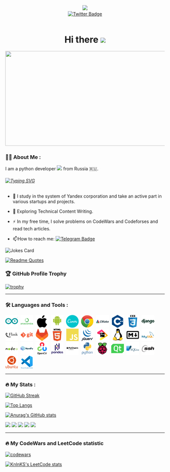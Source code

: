 <div id="header" align="center">
  <img src="https://media.giphy.com/media/M9gbBd9nbDrOTu1Mqx/giphy.gif" width="100"/>
</div>
    <div id="badges" align="center">
    <a href="https://www.codewars.com/users/LeVisT">
        <img src="https://img.shields.io/badge/CodeWars-red?style=for-the-badge&logo=codewars&logoColor=white" alt="Twitter Badge"/>
    </a>
    </div>
    <div align="center">
    <img src="https://komarev.com/ghpvc/?username=neiroun&style=flat-square&color=blue" alt=""/>
    </div>
    <div align="center">
    <h1>
    Hi there
    <img src="https://media.giphy.com/media/hvRJCLFzcasrR4ia7z/giphy.gif" width="30px"/>
    </h1>
    </div>
<div align="center">
  <img src="https://media.giphy.com/media/dWesBcTLavkZuG35MI/giphy.gif" width="600" height="300"/>
</div>

### :woman_technologist: About Me :
I am a python developer <img src="https://media.giphy.com/media/WUlplcMpOCEmTGBtBW/giphy.gif" width="30"> from Russia 🇷🇺.
###### [![Typing SVG](https://readme-typing-svg.herokuapp.com?color=%2336BCF7&lines=Yandex+Academy+student)](https://git.io/typing-svg)
- :telescope: I study in the system of Yandex corporation and take an active part in various startups and projects.
- :seedling: Exploring Technical Content Writing.

- :zap: In my free time, I solve problems on CodeWars and Codeforses and read tech articles.

- :mailbox:How to reach me: [![Telegram Badge](https://img.shields.io/badge/-telegram-blue?style=flat&logo=Telegram&logoColor=white)](https://t.me/ne1roH)


![Jokes Card](https://readme-jokes.vercel.app/api)

[![Readme Quotes](https://quotes-github-readme.vercel.app/api?type=horizontal&theme=dark)](https://github.com/piyushsuthar/github-readme-quotes)

### :trophy: GitHub Profile Trophy
[![trophy](https://github-profile-trophy.vercel.app/?username=neiroun)](https://github.com/ryo-ma/github-profile-trophy)

---

### :hammer_and_wrench: Languages and Tools :
<div>
  <img src="https://raw.githubusercontent.com/devicons/devicon/1119b9f84c0290e0f0b38982099a2bd027a48bf1/icons/arduino/arduino-original.svg" title="Java" alt="Java" width="40" height="40"/>&nbsp;
    <img src="https://raw.githubusercontent.com/devicons/devicon/1119b9f84c0290e0f0b38982099a2bd027a48bf1/icons/anaconda/anaconda-original-wordmark.svg" title="Java" alt="Java" width="40" height="40"/>&nbsp;
    <img src="https://raw.githubusercontent.com/devicons/devicon/1119b9f84c0290e0f0b38982099a2bd027a48bf1/icons/apple/apple-original.svg" title="Java" alt="Java" width="40" height="40"/>&nbsp;
    <img src="https://raw.githubusercontent.com/devicons/devicon/1119b9f84c0290e0f0b38982099a2bd027a48bf1/icons/android/android-original-wordmark.svg" title="Java" alt="Java" width="40" height="40"/>&nbsp;
    <img src="https://raw.githubusercontent.com/devicons/devicon/1119b9f84c0290e0f0b38982099a2bd027a48bf1/icons/canva/canva-original.svg" title="Java" alt="Java" width="40" height="40"/>&nbsp;
    <img src="https://raw.githubusercontent.com/devicons/devicon/1119b9f84c0290e0f0b38982099a2bd027a48bf1/icons/chrome/chrome-original.svg" title="Java" alt="Java" width="40" height="40"/>&nbsp;
    <img src="https://raw.githubusercontent.com/devicons/devicon/1119b9f84c0290e0f0b38982099a2bd027a48bf1/icons/cmake/cmake-original-wordmark.svg" title="Java" alt="Java" width="40" height="40"/>&nbsp;
    <img src="https://raw.githubusercontent.com/devicons/devicon/1119b9f84c0290e0f0b38982099a2bd027a48bf1/icons/cplusplus/cplusplus-plain.svg" title="Java" alt="Java" width="40" height="40"/>&nbsp;
    <img src="https://raw.githubusercontent.com/devicons/devicon/1119b9f84c0290e0f0b38982099a2bd027a48bf1/icons/css3/css3-original-wordmark.svg" title="Java" alt="Java" width="40" height="40"/>&nbsp;
    <img src="https://raw.githubusercontent.com/devicons/devicon/1119b9f84c0290e0f0b38982099a2bd027a48bf1/icons/django/django-plain-wordmark.svg" title="Java" alt="Java" width="40" height="40"/>&nbsp;
    <img src="https://raw.githubusercontent.com/devicons/devicon/1119b9f84c0290e0f0b38982099a2bd027a48bf1/icons/flask/flask-original-wordmark.svg" title="Java" alt="Java" width="40" height="40"/>&nbsp;
    <img src="https://raw.githubusercontent.com/devicons/devicon/1119b9f84c0290e0f0b38982099a2bd027a48bf1/icons/git/git-plain-wordmark.svg" title="Java" alt="Java" width="40" height="40"/>&nbsp;
    <img src="https://raw.githubusercontent.com/devicons/devicon/1119b9f84c0290e0f0b38982099a2bd027a48bf1/icons/gitlab/gitlab-original.svg" title="Java" alt="Java" width="40" height="40"/>&nbsp;
    <img src="https://raw.githubusercontent.com/devicons/devicon/1119b9f84c0290e0f0b38982099a2bd027a48bf1/icons/html5/html5-original-wordmark.svg" title="Java" alt="Java" width="40" height="40"/>&nbsp;
    <img src="https://raw.githubusercontent.com/devicons/devicon/1119b9f84c0290e0f0b38982099a2bd027a48bf1/icons/javascript/javascript-plain.svg" title="Java" alt="Java" width="40" height="40"/>&nbsp;
    <img src="https://raw.githubusercontent.com/devicons/devicon/1119b9f84c0290e0f0b38982099a2bd027a48bf1/icons/jquery/jquery-original-wordmark.svg" title="Java" alt="Java" width="40" height="40"/>&nbsp;
    <img src="https://raw.githubusercontent.com/devicons/devicon/1119b9f84c0290e0f0b38982099a2bd027a48bf1/icons/jetbrains/jetbrains-original.svg" title="Java" alt="Java" width="40" height="40"/>&nbsp;
    <img src="https://raw.githubusercontent.com/devicons/devicon/1119b9f84c0290e0f0b38982099a2bd027a48bf1/icons/linux/linux-original.svg" title="Java" alt="Java" width="40" height="40"/>&nbsp;
    <img src="https://raw.githubusercontent.com/devicons/devicon/1119b9f84c0290e0f0b38982099a2bd027a48bf1/icons/markdown/markdown-original.svg" title="Java" alt="Java" width="40" height="40"/>&nbsp;
    <img src="https://raw.githubusercontent.com/devicons/devicon/1119b9f84c0290e0f0b38982099a2bd027a48bf1/icons/mysql/mysql-original-wordmark.svg" title="Java" alt="Java" width="40" height="40"/>&nbsp;
    <img src="https://raw.githubusercontent.com/devicons/devicon/1119b9f84c0290e0f0b38982099a2bd027a48bf1/icons/nodejs/nodejs-original-wordmark.svg" title="Java" alt="Java" width="40" height="40"/>&nbsp;
    <img src="https://raw.githubusercontent.com/devicons/devicon/1119b9f84c0290e0f0b38982099a2bd027a48bf1/icons/numpy/numpy-original-wordmark.svg" title="Java" alt="Java" width="40" height="40"/>&nbsp;
    <img src="https://raw.githubusercontent.com/devicons/devicon/1119b9f84c0290e0f0b38982099a2bd027a48bf1/icons/opencv/opencv-original-wordmark.svg" title="Java" alt="Java" width="40" height="40"/>&nbsp;
    <img src="https://raw.githubusercontent.com/devicons/devicon/1119b9f84c0290e0f0b38982099a2bd027a48bf1/icons/pandas/pandas-original-wordmark.svg" title="Java" alt="Java" width="40" height="40"/>&nbsp;
    <img src="https://raw.githubusercontent.com/devicons/devicon/1119b9f84c0290e0f0b38982099a2bd027a48bf1/icons/pycharm/pycharm-original-wordmark.svg" title="Java" alt="Java" width="40" height="40"/>&nbsp;
    <img src="https://raw.githubusercontent.com/devicons/devicon/1119b9f84c0290e0f0b38982099a2bd027a48bf1/icons/python/python-original-wordmark.svg" title="Java" alt="Java" width="40" height="40"/>&nbsp;
    <img src="https://raw.githubusercontent.com/devicons/devicon/1119b9f84c0290e0f0b38982099a2bd027a48bf1/icons/raspberrypi/raspberrypi-original.svg" title="Java" alt="Java" width="40" height="40"/>&nbsp;
    <img src="https://raw.githubusercontent.com/devicons/devicon/1119b9f84c0290e0f0b38982099a2bd027a48bf1/icons/qt/qt-original.svg" title="Java" alt="Java" width="40" height="40"/>&nbsp;
    <img src="https://raw.githubusercontent.com/devicons/devicon/1119b9f84c0290e0f0b38982099a2bd027a48bf1/icons/sqlite/sqlite-original-wordmark.svg" title="Java" alt="Java" width="40" height="40"/>&nbsp;
    <img src="https://raw.githubusercontent.com/devicons/devicon/1119b9f84c0290e0f0b38982099a2bd027a48bf1/icons/ssh/ssh-original-wordmark.svg" title="Java" alt="Java" width="40" height="40"/>&nbsp;
    <img src="https://raw.githubusercontent.com/devicons/devicon/1119b9f84c0290e0f0b38982099a2bd027a48bf1/icons/ubuntu/ubuntu-plain-wordmark.svg" title="Java" alt="Java" width="40" height="40"/>&nbsp;
    <img src="https://raw.githubusercontent.com/devicons/devicon/1119b9f84c0290e0f0b38982099a2bd027a48bf1/icons/vscode/vscode-original-wordmark.svg" title="Java" alt="Java" width="40" height="40"/>&nbsp;
</div>

---

### :fire: My Stats :

[![GitHub Streak](http://github-readme-streak-stats.herokuapp.com?user=neiroun&theme=dark&background=000000)](https://git.io/streak-stats)

[![Top Langs](https://github-readme-stats.vercel.app/api/top-langs/?username=neiroun&theme=dark)](https://github.com/anuraghazra/github-readme-stats)

[![Anurag's GitHub stats](https://github-readme-stats.vercel.app/api?username=neiroun&theme=dark)](https://github.com/anuraghazra/github-readme-stats)

![](https://github-profile-summary-cards.vercel.app/api/cards/profile-details?username=neiroun&theme=solarized_dark)
![](https://github-profile-summary-cards.vercel.app/api/cards/most-commit-language?username=neiroun&theme=solarized_dark)
![](https://github-profile-summary-cards.vercel.app/api/cards/repos-per-language?username=neiroun&theme=solarized_dark)
![](https://github-profile-summary-cards.vercel.app/api/cards/stats?username=neiroun&theme=solarized_dark)
![](https://github-profile-summary-cards.vercel.app/api/cards/productive-time?username=neiroun&theme=solarized_dark)

---
### :fire: My CodeWars and LeetCode statistic
[![codewars](https://www.codewars.com/users/LeVisT/badges/large)](https://www.codewars.com/users/LeVisT) 

[![KnlnKS's LeetCode stats](https://leetcode-stats-six.vercel.app/api?username=KnlnKS&theme=dark)](https://github.com/KnlnKS/leetcode-stats)

